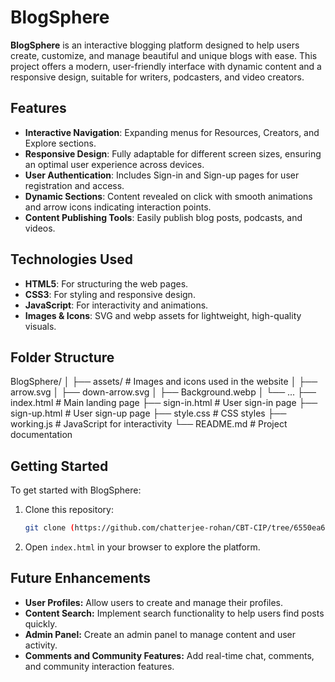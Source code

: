 # BlogSphere

**BlogSphere** is an interactive blogging platform designed to help users create, customize, and manage beautiful and unique blogs with ease. This project offers a modern, user-friendly interface with dynamic content and a responsive design, suitable for writers, podcasters, and video creators.

## Features

- **Interactive Navigation**: Expanding menus for Resources, Creators, and Explore sections.
- **Responsive Design**: Fully adaptable for different screen sizes, ensuring an optimal user experience across devices.
- **User Authentication**: Includes Sign-in and Sign-up pages for user registration and access.
- **Dynamic Sections**: Content revealed on click with smooth animations and arrow icons indicating interaction points.
- **Content Publishing Tools**: Easily publish blog posts, podcasts, and videos.

## Technologies Used

- **HTML5**: For structuring the web pages.
- **CSS3**: For styling and responsive design.
- **JavaScript**: For interactivity and animations.
- **Images & Icons**: SVG and webp assets for lightweight, high-quality visuals.

## Folder Structure

BlogSphere/ │ ├── assets/ # Images and icons used in the website │ ├── arrow.svg │ ├── down-arrow.svg │ ├── Background.webp │ └── ... ├── index.html # Main landing page ├── sign-in.html # User sign-in page ├── sign-up.html # User sign-up page ├── style.css # CSS styles ├── working.js # JavaScript for interactivity └── README.md # Project documentation


## Getting Started

To get started with BlogSphere:

1. Clone this repository:
   ```bash
   git clone (https://github.com/chatterjee-rohan/CBT-CIP/tree/6550ea63245758ac1cc22e14eb221781764fa084/BlogSphere%20%3A%20Blog%20Platform)
2. Open `index.html` in your browser to explore the platform.

## Future Enhancements

- **User Profiles:** Allow users to create and manage their profiles.
- **Content Search:** Implement search functionality to help users find posts quickly.
- **Admin Panel:** Create an admin panel to manage content and user activity.
- **Comments and Community Features:** Add real-time chat, comments, and community interaction features.
